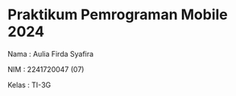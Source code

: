 # **Praktikum Pemrograman Mobile 2024**

Nama  : Aulia Firda Syafira

NIM   : 2241720047 (07)

Kelas : TI-3G